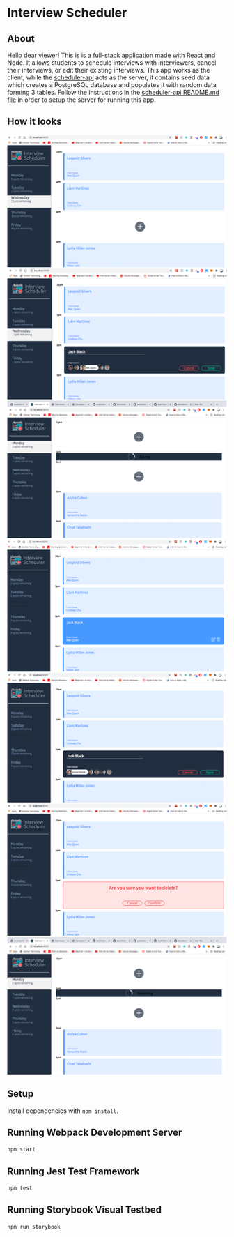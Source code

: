 # Interview Scheduler

## About

Hello dear viewer! This is is a full-stack application made with React and Node. It allows students to schedule interviews with interviewers, cancel their interviews, or edit their existing interviews. This app works as the client, while the [scheduler-api](https://github.com/vsp412/scheduler-api) acts as the server, it contains seed data which creates a PostgreSQL database and populates it with random data forming 3 tables.
Follow the instructions in the [scheduler-api README.md file](https://github.com/vsp412/scheduler-api/blob/master/README.md) in order to setup the server for running this app.

## How it looks

!["Main UI of the app"](https://github.com/vsp412/scheduler/blob/master/docs/general_ui.png)
!["Creating an appointment"](https://github.com/vsp412/scheduler/blob/master/docs/create.png)
!["Saving an appointment"](https://github.com/vsp412/scheduler/blob/master/docs/status_saving.png)
!["No spots left for the day"](https://github.com/vsp412/scheduler/blob/master/docs/no_spots_left.png)
!["Editing an appointment"](https://github.com/vsp412/scheduler/blob/master/docs/edit.png)
!["Confirm delete?"](https://github.com/vsp412/scheduler/blob/master/docs/confirm.png)
!["Deleting an appointment"](https://github.com/vsp412/scheduler/blob/master/docs/status_removing.png)

## Setup

Install dependencies with `npm install`.

## Running Webpack Development Server

```sh
npm start
```

## Running Jest Test Framework

```sh
npm test
```

## Running Storybook Visual Testbed

```sh
npm run storybook
```

